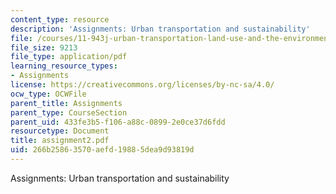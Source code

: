 ```yaml
---
content_type: resource
description: 'Assignments: Urban transportation and sustainability'
file: /courses/11-943j-urban-transportation-land-use-and-the-environment-spring-2002/266b25863570aefd19885dea9d93819d_assignment2.pdf
file_size: 9213
file_type: application/pdf
learning_resource_types:
- Assignments
license: https://creativecommons.org/licenses/by-nc-sa/4.0/
ocw_type: OCWFile
parent_title: Assignments
parent_type: CourseSection
parent_uid: 433fe3b5-f106-a88c-0899-2e0ce37d6fdd
resourcetype: Document
title: assignment2.pdf
uid: 266b2586-3570-aefd-1988-5dea9d93819d
---
```

Assignments: Urban transportation and sustainability